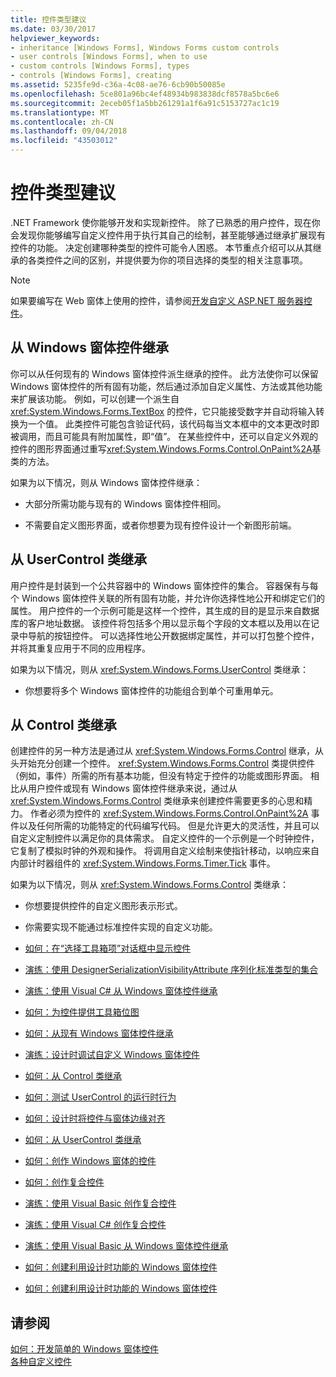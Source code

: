 ```yaml
---
title: 控件类型建议
ms.date: 03/30/2017
helpviewer_keywords:
- inheritance [Windows Forms], Windows Forms custom controls
- user controls [Windows Forms], when to use
- custom controls [Windows Forms], types
- controls [Windows Forms], creating
ms.assetid: 5235fe9d-c36a-4c08-ae76-6cb90b50085e
ms.openlocfilehash: 5ce801a96bc4ef48934b983838dcf8578a5bc6e6
ms.sourcegitcommit: 2eceb05f1a5bb261291a1f6a91c5153727ac1c19
ms.translationtype: MT
ms.contentlocale: zh-CN
ms.lasthandoff: 09/04/2018
ms.locfileid: "43503012"
---
```

# <a name="control-type-recommendations"></a>控件类型建议
.NET Framework 使你能够开发和实现新控件。 除了已熟悉的用户控件，现在你会发现你能够编写自定义控件用于执行其自己的绘制，甚至能够通过继承扩展现有控件的功能。 决定创建哪种类型的控件可能令人困惑。 本节重点介绍可以从其继承的各类控件之间的区别，并提供要为你的项目选择的类型的相关注意事项。  
  
> [!NOTE]
>  如果要编写在 Web 窗体上使用的控件，请参阅[开发自定义 ASP.NET 服务器控件](https://msdn.microsoft.com/library/fbe26c16-cff4-4089-b3dd-877411f0c0ef)。  
  
## <a name="inheriting-from-a-windows-forms-control"></a>从 Windows 窗体控件继承  
 你可以从任何现有的 Windows 窗体控件派生继承的控件。 此方法使你可以保留 Windows 窗体控件的所有固有功能，然后通过添加自定义属性、方法或其他功能来扩展该功能。 例如，可以创建一个派生自 <xref:System.Windows.Forms.TextBox> 的控件，它只能接受数字并自动将输入转换为一个值。 此类控件可能包含验证代码，该代码每当文本框中的文本更改时即被调用，而且可能具有附加属性，即“值”。 在某些控件中，还可以自定义外观的控件的图形界面通过重写<xref:System.Windows.Forms.Control.OnPaint%2A>基类的方法。  
  
 如果为以下情况，则从 Windows 窗体控件继承：  
  
-   大部分所需功能与现有的 Windows 窗体控件相同。  
  
-   不需要自定义图形界面，或者你想要为现有控件设计一个新图形前端。  
  
## <a name="inheriting-from-the-usercontrol-class"></a>从 UserControl 类继承  
 用户控件是封装到一个公共容器中的 Windows 窗体控件的集合。 容器保有与每个 Windows 窗体控件关联的所有固有功能，并允许你选择性地公开和绑定它们的属性。 用户控件的一个示例可能是这样一个控件，其生成的目的是显示来自数据库的客户地址数据。 该控件将包括多个用以显示每个字段的文本框以及用以在记录中导航的按钮控件。 可以选择性地公开数据绑定属性，并可以打包整个控件，并将其重复应用于不同的应用程序。  
  
 如果为以下情况，则从 <xref:System.Windows.Forms.UserControl> 类继承：  
  
-   你想要将多个 Windows 窗体控件的功能组合到单个可重用单元。  
  
## <a name="inheriting-from-the-control-class"></a>从 Control 类继承  
 创建控件的另一种方法是通过从 <xref:System.Windows.Forms.Control> 继承，从头开始充分创建一个控件。 <xref:System.Windows.Forms.Control> 类提供控件（例如，事件）所需的所有基本功能，但没有特定于控件的功能或图形界面。 相比从用户控件或现有 Windows 窗体控件继承来说，通过从 <xref:System.Windows.Forms.Control> 类继承来创建控件需要更多的心思和精力。 作者必须为控件的 <xref:System.Windows.Forms.Control.OnPaint%2A> 事件以及任何所需的功能特定的代码编写代码。 但是允许更大的灵活性，并且可以自定义定制控件以满足你的具体需求。 自定义控件的一个示例是一个时钟控件，它复制了模拟时钟的外观和操作。 将调用自定义绘制来使指针移动，以响应来自内部计时器组件的 <xref:System.Windows.Forms.Timer.Tick> 事件。  
  
 如果为以下情况，则从 <xref:System.Windows.Forms.Control> 类继承：  
  
-   你想要提供控件的自定义图形表示形式。  
  
-   你需要实现不能通过标准控件实现的自定义功能。  
  
-   [如何：在“选择工具箱项”对话框中显示控件](https://msdn.microsoft.com/library/9yxtkx75\(v=vs.110\))  
  
-   [演练：使用 DesignerSerializationVisibilityAttribute 序列化标准类型的集合](serializing-collections-designerserializationvisibilityattribute.md)  
  
-   [演练：使用 Visual C# 从 Windows 窗体控件继承](https://msdn.microsoft.com/library/5h0k2e6x\(v=vs.110\))  
  
-   [如何：为控件提供工具箱位图](https://msdn.microsoft.com/library/4wk1wc0a\(v=vs.110\))  
  
-   [如何：从现有 Windows 窗体控件继承](https://msdn.microsoft.com/library/7h62478z\(v=vs.110\))  
  
-   [演练：设计时调试自定义 Windows 窗体控件](https://msdn.microsoft.com/library/5ytx0z24\(v=vs.110\))  
  
-   [如何：从 Control 类继承](https://msdn.microsoft.com/library/skcysbt2\(v=vs.110\))  
  
-   [如何：测试 UserControl 的运行时行为](how-to-test-the-run-time-behavior-of-a-usercontrol.md)  
  
-   [如何：设计时将控件与窗体边缘对齐](https://msdn.microsoft.com/library/1fxyb15b\(v=vs.110\))  
  
-   [如何：从 UserControl 类继承](https://msdn.microsoft.com/library/00ctb4z0\(v=vs.110\))  
  
-   [如何：创作 Windows 窗体的控件](https://msdn.microsoft.com/library/bs3yhkh7\(v=vs.110\))  
  
-   [如何：创作复合控件](https://msdn.microsoft.com/library/3sf86w5h\(v=vs.110\))  
  
-   [演练：使用 Visual Basic 创作复合控件](https://msdn.microsoft.com/library/c316f119\(v=vs.110\))  
  
-   [演练：使用 Visual C# 创作复合控件](https://msdn.microsoft.com/library/a6h7e207\(v=vs.110\))  
  
-   [演练：使用 Visual Basic 从 Windows 窗体控件继承](https://msdn.microsoft.com/library/w2a8y03d\(v=vs.110\))  
  
-   [如何：创建利用设计时功能的 Windows 窗体控件](https://msdn.microsoft.com/library/307hck25\(v=vs.110\))  
  
-   [如何：创建利用设计时功能的 Windows 窗体控件](https://msdn.microsoft.com/library/307hck25\(v=vs.120\))  
  
## <a name="see-also"></a>请参阅  
 [如何：开发简单的 Windows 窗体控件](../../../../docs/framework/winforms/controls/how-to-develop-a-simple-windows-forms-control.md)  
 [各种自定义控件](../../../../docs/framework/winforms/controls/varieties-of-custom-controls.md)
